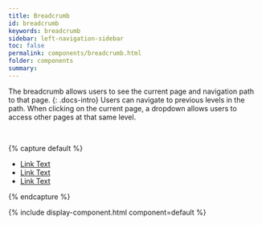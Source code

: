 ```yaml
---
title: Breadcrumb
id: breadcrumb
keywords: breadcrumb
sidebar: left-navigation-sidebar
toc: false
permalink: components/breadcrumb.html
folder: components
summary:
---
```


The breadcrumb allows users to see the current page and navigation path to that page.
{: .docs-intro}
Users can navigate to previous levels in the path. When clicking on the current page, a dropdown allows users to access other pages at that same level.

<br>

{% capture default %}
<ul class="fd-breadcrumb">
    <li class="fd-breadcrumb__item"><a class="fd-breadcrumb__link" href="#">Link Text</a></li>
    <li class="fd-breadcrumb__item"><a class="fd-breadcrumb__link" href="#">Link Text</a></li>
    <li class="fd-breadcrumb__item"><a class="fd-breadcrumb__link" href="#">Link Text</a></li>
</ul>
{% endcapture %}

{% include display-component.html component=default %}
